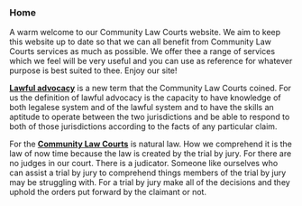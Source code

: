 ### Home

A warm welcome to our Community Law Courts website.  We aim to keep this website up to date so that we can all benefit from Community Law Courts services as much as possible.  We offer thee a range of services which we feel will be very useful and you can use as reference for whatever purpose is best suited to thee. Enjoy our site!  

[**Lawful advocacy**](https://communitylawcourts.org/services/lawful-advocacy/) is a new term that the Community Law Courts coined.  For us the definition of lawful advocacy is the capacity to have knowledge of both legalese system and of the lawful system and to have the skills an aptitude to operate between the two jurisdictions and be able to respond to both of those jurisdictions according to the facts of any particular claim.

For the [**Community Law Courts**](https://communitylawcourts.org/services/community-law-courts/) is natural law.  How we comprehend it is the law of now time because the law is created by the trial by jury.  For there are no judges in our court.  There is a judicator.  Someone like ourselves who can assist a trial by jury to comprehend things members of the trial by jury may be struggling with.  For a trial by jury make all of the decisions and they uphold the orders put forward by the claimant or not.

